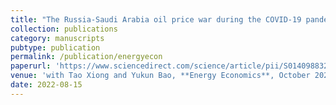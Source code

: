 ```yaml
---
title: "The Russia-Saudi Arabia oil price war during the COVID-19 pandemic"
collection: publications
category: manuscripts
pubtype: publication
permalink: /publication/energyecon
paperurl: 'https://www.sciencedirect.com/science/article/pii/S0140988321003984?via%3Dihub'
venue: 'with Tao Xiong and Yukun Bao, **Energy Economics**, October 2021' 
date: 2022-08-15
---
```

